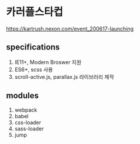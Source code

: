 # 카러플스타컵
https://kartrush.nexon.com/event_200617-launching

## specifications
1. IE11+, Modern Broswer 지원
2. ES6+, scss 사용
3. scroll-active.js, parallax.js 라이브러리 제작

## modules
1. webpack
2. babel
3. css-loader
4. sass-loader
5. jump